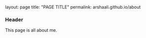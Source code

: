 layout: page
title: "PAGE TITLE"
permalink: arshaali.github.io/about

### Header

This page is all about me.
